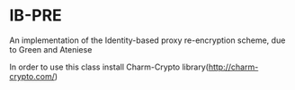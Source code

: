 IB-PRE
======

An implementation of the Identity-based proxy re-encryption scheme, due to Green and Ateniese

In order to use this class install Charm-Crypto library(http://charm-crypto.com/)